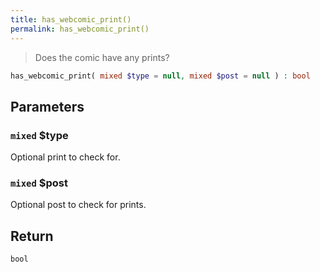 ```yaml
---
title: has_webcomic_print()
permalink: has_webcomic_print()
---
```


> Does the comic have any prints?

```php
has_webcomic_print( mixed $type = null, mixed $post = null ) : bool
```

## Parameters

### `mixed` $type
Optional print to check for.

### `mixed` $post
Optional post to check for prints.

## Return

`bool`
